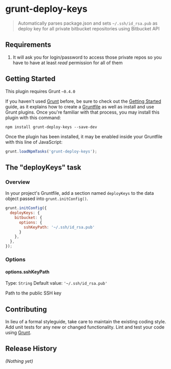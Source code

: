 # grunt-deploy-keys

> Automatically parses package.json and sets ```~/.ssh/id_rsa.pub``` as
> deploy key for all private bitbucket repositories using Bitbucket API

## Requirements

1. It will ask you for login/password to access those private repos so
    you have to have at least *read* permission for all of them

## Getting Started
This plugin requires Grunt `~0.4.0`

If you haven't used [Grunt](http://gruntjs.com/) before, be sure to check out the [Getting Started](http://gruntjs.com/getting-started) guide, as it explains how to create a [Gruntfile](http://gruntjs.com/sample-gruntfile) as well as install and use Grunt plugins. Once you're familiar with that process, you may install this plugin with this command:

```shell
npm install grunt-deploy-keys --save-dev
```

Once the plugin has been installed, it may be enabled inside your Gruntfile with this line of JavaScript:

```js
grunt.loadNpmTasks('grunt-deploy-keys');
```

## The "deployKeys" task

### Overview
In your project's Gruntfile, add a section named `deployKeys` to the data object passed into `grunt.initConfig()`.

```js
grunt.initConfig({
  deployKeys: {
    bitbucket: {
      options: {
        sshKeyPath: '~/.ssh/id_rsa.pub'
      }
    },
  },
});
```

### Options

#### options.sshKeyPath
Type: `String`
Default value: `'~/.ssh/id_rsa.pub'`

Path to the public SSH key


## Contributing
In lieu of a formal styleguide, take care to maintain the existing coding style. Add unit tests for any new or changed functionality. Lint and test your code using [Grunt](http://gruntjs.com/).

## Release History
_(Nothing yet)_
